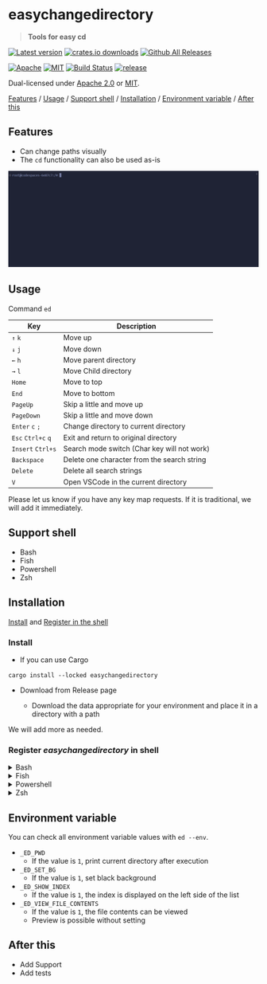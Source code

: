 # easychangedirectory

> **Tools for easy cd**

[![Latest version](https://img.shields.io/crates/v/easychangedirectory)](https://crates.io/crates/easychangedirectory)
[![crates.io downloads](https://img.shields.io/crates/d/easychangedirectory?label=downloads&style=flat-square)](https://crates.io/crates/easychangedirectory)
[![Github All Releases](https://img.shields.io/github/downloads/shsyss/easychangedirectory/total.svg)](https://github.com/shsyss/easychangedirectory/releases)

[![Apache](https://img.shields.io/badge/license-Apache%202.0-blue?style=flat-square)](LICENSE-APACHE)
[![MIT](https://img.shields.io/badge/license-MIT-blue?style=flat-square)](LICENSE-MIT)
[![Build Status](https://github.com/shsyss/easychangedirectory/actions/workflows/rust.yml/badge.svg)](https://github.com/shsyss/easychangedirectory/actions/workflows/rust.yml)
[![release](https://github.com/shsyss/easychangedirectory/actions/workflows/release.yml/badge.svg)](https://github.com/shsyss/easychangedirectory/actions/workflows/release.yml)

Dual-licensed under [Apache 2.0](LICENSE-APACHE) or [MIT](LICENSE-MIT).

[Features](#features) / [Usage](#usage) / [Support shell](#support-shell) / [Installation](#installation) / [Environment variable](#environment-variable) / [After this](#after-this)

## Features

- Can change paths visually
- The `cd` functionality can also be used as-is

![demo](./assets/demo.gif)

## Usage

Command `ed`

| Key                | Description                                 |
| ------------------ | ------------------------------------------- |
| `↑` `k`            | Move up                                     |
| `↓` `j`            | Move down                                   |
| `←` `h`            | Move parent directory                       |
| `→` `l`            | Move Child directory                        |
| `Home`             | Move to top                                 |
| `End`              | Move to bottom                              |
| `PageUp`           | Skip a little and move up                   |
| `PageDown`         | Skip a little and move down                 |
| `Enter` `c` `;`    | Change directory to current directory       |
| `Esc` `Ctrl+c` `q` | Exit and return to original directory       |
| `Insert` `Ctrl+s`  | Search mode switch (Char key will not work) |
| `Backspace`        | Delete one character from the search string |
| `Delete`           | Delete all search strings                   |
| `V`                | Open VSCode in the current directory        |

<!-- | `L`                | Open Lapce in the current directory         | -->

Please let us know if you have any key map requests. If it is traditional, we will add it immediately.

## Support shell

- Bash
- Fish
- Powershell
- Zsh

## Installation

[Install](#install) and [Register in the shell](#register-easychangedirectory-in-shell)

### Install

- If you can use Cargo

```
cargo install --locked easychangedirectory
```

- Download from Release page

  - Download the data appropriate for your environment and place it in a directory with a path

We will add more as needed.

### Register **_easychangedirectory_** in shell

<details>
<summary>Bash</summary>

Add to `~/.bashrc` (Change as necessary)

```bash
eval "$(easychangedirectory --init bash)"
```

Run `. ~/.bashrc` as needed

</details>

<details>
<summary>Fish</summary>

Add to `~/.config/fish/config.fish` (Change as necessary)

```fish
easychangedirectory --init fish | source
```

Run `. ~/.config/fish/config.fish` as needed

</details>

<details>
<summary>Powershell</summary>

Add to the file found by `echo $profile`

```powershell
Invoke-Expression (& { (easychangedirectory --init powershell | Out-String) } )
```

Run `. $profile` as needed

</details>

<details>
<summary>Zsh</summary>

Add to `~/.zshrc` (Change as necessary)

```zsh
eval "$(easychangedirectory --init zsh)"
```

Run `. ~/.zshrc` as needed

</details>

## Environment variable

You can check all environment variable values with `ed --env`.

- `_ED_PWD`
  - If the value is `1`, print current directory after execution
- `_ED_SET_BG`
  - If the value is `1`, set black background
- `_ED_SHOW_INDEX`
  - If the value is `1`, the index is displayed on the left side of the list
- `_ED_VIEW_FILE_CONTENTS`
  - If the value is `1`, the file contents can be viewed
  - Preview is possible without setting

## After this

- Add Support
- Add tests